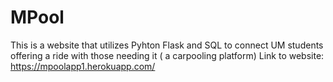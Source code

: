 # MPool
This is a website that utilizes Pyhton Flask and SQL to connect UM students offering a ride with those needing it ( a carpooling platform)
Link to website: https://mpoolapp1.herokuapp.com/
